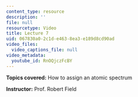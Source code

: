 ```yaml
---
content_type: resource
description: ''
file: null
resourcetype: Video
title: Lecture 7
uid: 067830a0-2c1d-e463-8ea3-e189d8cd90ad
video_files:
  video_captions_file: null
video_metadata:
  youtube_id: RnOQjczFcBY
---
```


**Topics covered:** How to assign an atomic spectrum

**Instructor:** Prof. Robert Field